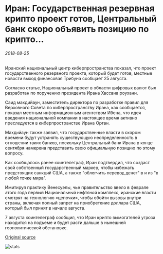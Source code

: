 # Иран: Государственная резервная крипто проект готов, Центральный банк скоро объявить позицию по крипто...

###### 2018-08-25

Иранский национальный центр киберпространства показал, что проект государственного резервного проекта, который будет готов, местные новости выход финансовая Трибуна сообщает 25 августа.

Согласно статье, Национальный проект в области цифровых валют был разработан по поручению президента Ирана Хассана роухани.

Саид махдийаун, заместитель директора по разработке правил для Верховного Совета по киберпространству Ирана, как сообщается, показал местным информационным агентством Ибена, что идея введения национальной компании в настоящее время активно преследуется в киберпространстве Ирана Орган.

Махдийаун также заявил, что государственные власти в скором времени будут устранять существующую неопределенность в отношении таких банков, поскольку Центральный банк Ирана в конце сентября намерена представить свою официальную позицию по этому вопросу.

Как сообщалось ранее коинтелеграф, Иран подтвердил, что создаст свой собственный государственный маркер, чтобы избежать предстоящих санкций США, а также "облегчить перевод денег" в и из "в любой точке мира".

Имитируя практику Венесуэлы, чье правительство ввело в феврале этого года первый Национальный нефтяной комплекс, иранские власти смотрят на технологию «цепочки», чтобы обойти вызовы внутри страны, включая полный запрет на приобретение доллара США, который был принят в начале августа.

7 августа коинтелеграф сообщил, что Иран крипто вымогателей угроза находится на подъеме и будет расти дальше в нынешней геополитической обстановке.

[Original source](https://cointelegraph.com/news/iran-state-backed-crypto-draft-is-ready-central-bank-to-soon-announce-stance-on-crypto)

![stats](https://c.statcounter.com/11760860/0/a89fa40b/1/ "stats")